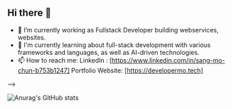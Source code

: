 ## Hi there 👋


- 🔭 I’m currently working as Fullstack Developer building webservices, websites.<br/>
- 🌱 I'm currently learning about full-stack development with various frameworks and languages, as well as AI-driven technologies.</br>
- 📫 How to reach me: LinkedIn : [https://www.linkedin.com/in/sang-mo-chun-b753b1247] Portfolio Website: [https://developermo.tech]</br>

-->

![Anurag's GitHub stats](https://github-readme-stats.vercel.app/api?username=clan0304&show_icons=true&theme=radical)
